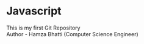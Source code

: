 # Javascript
This is my first Git Repository
<br/>
Author - Hamza Bhatti (Computer Science Engineer)
